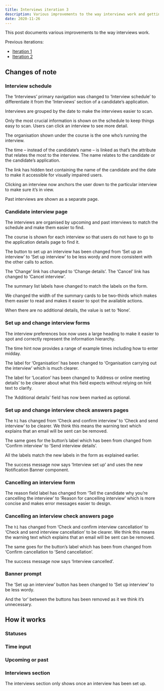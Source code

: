 ```yaml
---
title: Interviews iteration 3
description: Various improvements to the way interviews work and getting it ready for development
date: 2020-11-26
---
```


This post documents various improvements to the way interviews work.

Previous iterations:

- [Iteration 1](/manage-teacher-training-applications/interviews)
- [Iteration 2](/manage-teacher-training-applications/interviews-iteration-2)

## Changes of note

### Interview schedule

The ‘Interviews’ primary navigation was changed to ‘Interview schedule’ to differentiate it from the ‘Interviews’ section of a candidate’s application.

Interviews are grouped by the date to make the interviews easier to scan.

Only the most crucial information is shown on the schedule to keep things easy to scan. Users can click an interview to see more detail.

The organisation shown under the course is the one who’s running the interview.

The time – instead of the candidate’s name – is linked as that’s the attribute that relates the most to the interview. The name relates to the candidate or the candidate’s application.

The link has hidden text containing the name of the candidate and the date to make it accessible for visually impaired users.

Clicking an interview now anchors the user down to the particular interview to make sure it’s in view.

Past interviews are shown as a separate page.

### Candidate interview page

The interviews are organised by upcoming and past interviews to match the schedule and make them easier to find.

The course is shown for each interview so that users do not have to go to the application details page to find it.

The button to set up an interview has been changed from ‘Set up an interview’ to ‘Set up interview’ to be less wordy and more consistent with the other calls to action.

The ‘Change’ link has changed to ‘Change details’. The ‘Cancel’ link has changed to ‘Cancel interview’.

The summary list labels have changed to match the labels on the form.

We changed the width of the summary cards to be two-thirds which makes them easier to read and makes it easier to spot the available actions.

When there are no additional details, the value is set to ‘None’.

### Set up and change interview forms

The interview preferences box now uses a large heading to make it easier to spot and correctly represent the information hierarchy.

The time hint now provides a range of example times including how to enter midday.

The label for ‘Organisation’ has been changed to ‘Organisation carrying out the interview’ which is much clearer.

The label for ‘Location’ has been changed to ‘Address or online meeting details’ to be clearer about what this field expects without relying on hint text to clarify.

The ‘Additional details’ field has now been marked as optional.

### Set up and change interview check answers pages

The `h1` has changed from ‘Check and confirm interview’ to ‘Check and send interview’ to be clearer. We think this means the warning text which explains that an email will be sent can be removed.

The same goes for the button’s label which has been from changed from ‘Confirm interview’ to ‘Send interview details’.

All the labels match the new labels in the form as explained earlier.

The success message now says ‘Interview set up’ and uses the new Notification Banner component.

### Cancelling an interview form

The reason field label has changed from ‘Tell the candidate why you’re cancelling the interview’ to ‘Reason for cancelling interview’ which is more concise and makes error messages easier to design.

### Cancelling an interview check answers page

The `h1` has changed from ‘Check and confirm interview cancellation’ to ‘Check and send interview cancellation’ to be clearer. We think this means the warning text which explains that an email will be sent can be removed.

The same goes for the button’s label which has been from changed from ‘Confirm cancellation to ‘Send cancellation’.

The success message now says ‘Interview cancelled’.

### Banner prompt

The ‘Set up an interview’ button has been changed to ‘Set up interview’ to be less wordy.

And the ‘or’ between the buttons has been removed as it we think it’s unnecessary.

## How it works

### Statuses

### Time input

### Upcoming or past

### Interviews section

The interviews section only shows once an interview has been set up.

